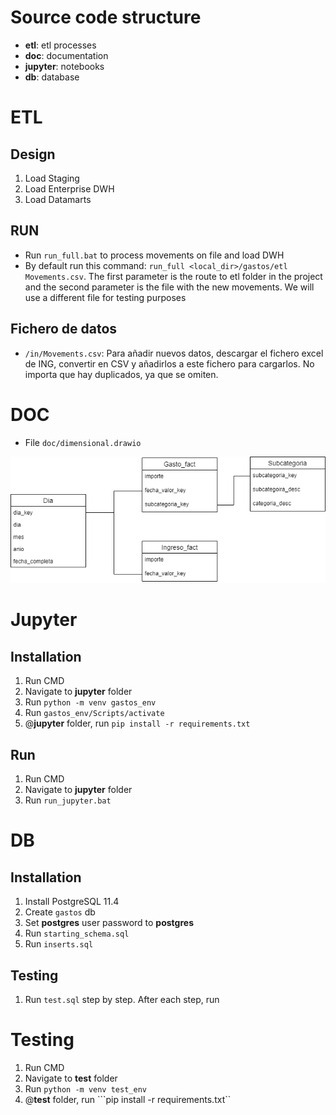 # Source code structure

- **etl**: etl processes
- **doc**: documentation
- **jupyter**: notebooks
- **db**: database 

# ETL

## Design

1. Load Staging
2. Load Enterprise DWH
3. Load Datamarts

## RUN

- Run ```run_full.bat``` to process movements on file and load DWH
- By default run this command: ```run_full <local_dir>/gastos/etl Movements.csv```. The first parameter is the route to etl folder 
in the project and the second parameter is the file with the new movements. We will use a different file for testing purposes


## Fichero de datos
- ```/in/Movements.csv```: Para añadir nuevos datos, descargar el fichero excel de ING, convertir en CSV y añadirlos a este fichero para cargarlos. No importa que hay duplicados, ya que se omiten.


# DOC
- File ```doc/dimensional.drawio```

![Screenshot](doc/dimensional.drawio.png)


# Jupyter

## Installation

1. Run CMD
2. Navigate to **jupyter** folder
3. Run ```python -m venv gastos_env```
4. Run ```gastos_env/Scripts/activate```
5. @**jupyter** folder, run ```pip install -r requirements.txt```

## Run

1. Run CMD
2. Navigate to **jupyter** folder
3. Run ```run_jupyter.bat```

# DB

## Installation

1. Install PostgreSQL 11.4
2. Create ```gastos``` db 
3. Set **postgres** user password to **postgres**
3. Run ```starting_schema.sql```
4. Run ```inserts.sql```

## Testing

1. Run ```test.sql``` step by step. After each step, run 

# Testing

1. Run CMD
2. Navigate to **test** folder
3. Run ```python -m venv test_env```
4. @**test** folder, run ```pip install -r requirements.txt``

